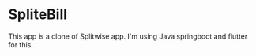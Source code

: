 # SpliteBill

This app is a clone of Splitwise app. I'm using Java springboot and flutter for this.

